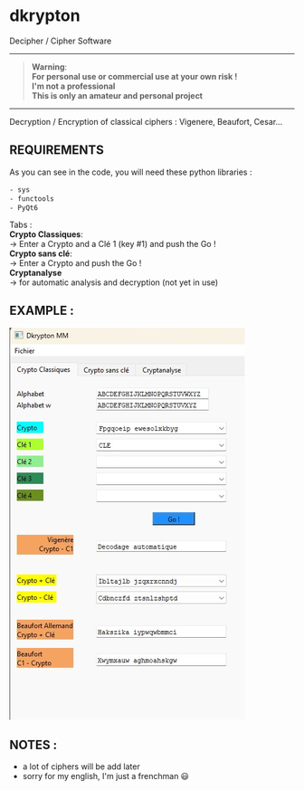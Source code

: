 # dkrypton
Decipher / Cipher Software

---------
> __Warning__:  
<b>For personal use or commercial use at your own risk !  
I'm not a professional    
This is only an amateur and personal project</b>  
---------

Decryption / Encryption of classical ciphers :
Vigenere, Beaufort, Cesar...

## REQUIREMENTS
As you can see in the code, you will need these python libraries :  
```
- sys
- functools
- PyQt6

```


Tabs :  
**Crypto Classiques**:  
-> Enter a Crypto and a Clé 1 (key #1) and push the Go !  
**Crypto sans clé**:  
-> Enter a Crypto and push the Go !  
**Cryptanalyse**  
-> for automatic analysis and decryption (not yet in use)



## EXAMPLE :
![Screenshot des exemples de messages reçus](/Version_1.jpg)

## NOTES :  
- a lot of ciphers will be add later
- sorry for my english, I'm just a frenchman :smiley:
